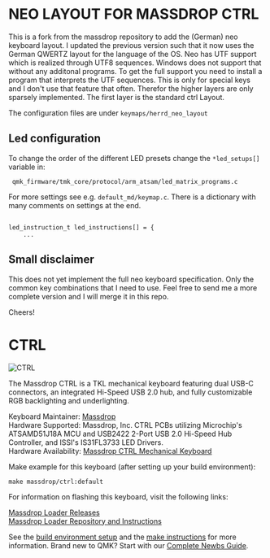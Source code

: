 
# NEO LAYOUT FOR MASSDROP CTRL

This is a fork from the massdrop repository to add the (German) neo keyboard layout.
I updated the previous version such that it now uses the German QWERTZ layout for the language of the OS.
Neo has UTF support which is realized through UTF8 sequences. Windows does not support that without any additonal programs. To get the full support you need to install a program that interprets the UTF sequences. This is only for special keys and I don't use that feature that often. Therefor the higher layers are only sparsely implemented. The first layer is the standard ctrl Layout.

The configuration files are under ```keymaps/herrd_neo_layout```

## Led configuration
To change the order of the different LED presets change the ```*led_setups[]``` variable in:
```
 qmk_firmware/tmk_core/protocol/arm_atsam/led_matrix_programs.c 
```
For more settings see e.g. ```default_md/keymap.c```. There is a dictionary with many comments on settings at the end.
```

led_instruction_t led_instructions[] = {
    ...
```

## Small disclaimer
This does not yet implement the full neo keyboard specification. Only the common key combinations that I need to use. Feel free to send me a more complete version and I will merge it in this repo.

Cheers!

# CTRL

![CTRL](https://massdrop-s3.imgix.net/product-images/massdrop-ntkl-mechanical-keyboard/FP/W6zvr0cTR4KVDY5z8rwp_AI7B6588%20copy%20page.jpg?auto=format&fm=jpg&fit=max&w=700&h=467&dpr=1&q=80)

The Massdrop CTRL is a TKL mechanical keyboard featuring dual USB-C connectors, an integrated Hi-Speed USB 2.0 hub, and fully customizable RGB backlighting and underlighting.

Keyboard Maintainer: [Massdrop](https://github.com/massdrop)  
Hardware Supported: Massdrop, Inc. CTRL PCBs utilizing Microchip's ATSAMD51J18A MCU and USB2422 2-Port USB 2.0 Hi-Speed Hub Controller, and ISSI's IS31FL3733 LED Drivers.  
Hardware Availability: [Massdrop CTRL Mechanical Keyboard](https://www.massdrop.com/buy/massdrop-ctrl-mechanical-keyboard)

Make example for this keyboard (after setting up your build environment):

    make massdrop/ctrl:default

For information on flashing this keyboard, visit the following links:

[Massdrop Loader Releases](https://github.com/Massdrop/mdloader/releases/tag/0.0.1)  
[Massdrop Loader Repository and Instructions](https://github.com/Massdrop/mdloader)

See the [build environment setup](https://docs.qmk.fm/#/getting_started_build_tools) and the [make instructions](https://docs.qmk.fm/#/getting_started_make_guide) for more information. Brand new to QMK? Start with our [Complete Newbs Guide](https://docs.qmk.fm/#/newbs).